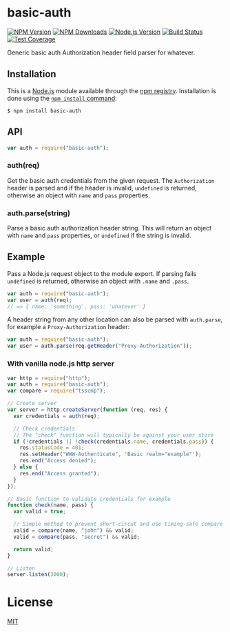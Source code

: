 # basic-auth

[![NPM Version][npm-image]][npm-url]
[![NPM Downloads][downloads-image]][downloads-url]
[![Node.js Version][node-version-image]][node-version-url]
[![Build Status][travis-image]][travis-url]
[![Test Coverage][coveralls-image]][coveralls-url]

Generic basic auth Authorization header field parser for whatever.

## Installation

This is a [Node.js](https://nodejs.org/en/) module available through the
[npm registry](https://www.npmjs.com/). Installation is done using the
[`npm install` command](https://docs.npmjs.com/getting-started/installing-npm-packages-locally):

```
$ npm install basic-auth
```

## API

<!-- eslint-disable no-unused-vars -->

```js
var auth = require("basic-auth");
```

### auth(req)

Get the basic auth credentials from the given request. The `Authorization`
header is parsed and if the header is invalid, `undefined` is returned,
otherwise an object with `name` and `pass` properties.

### auth.parse(string)

Parse a basic auth authorization header string. This will return an object
with `name` and `pass` properties, or `undefined` if the string is invalid.

## Example

Pass a Node.js request object to the module export. If parsing fails
`undefined` is returned, otherwise an object with `.name` and `.pass`.

<!-- eslint-disable no-unused-vars, no-undef -->

```js
var auth = require("basic-auth");
var user = auth(req);
// => { name: 'something', pass: 'whatever' }
```

A header string from any other location can also be parsed with
`auth.parse`, for example a `Proxy-Authorization` header:

<!-- eslint-disable no-unused-vars, no-undef -->

```js
var auth = require("basic-auth");
var user = auth.parse(req.getHeader("Proxy-Authorization"));
```

### With vanilla node.js http server

```js
var http = require("http");
var auth = require("basic-auth");
var compare = require("tsscmp");

// Create server
var server = http.createServer(function (req, res) {
  var credentials = auth(req);

  // Check credentials
  // The "check" function will typically be against your user store
  if (!credentials || !check(credentials.name, credentials.pass)) {
    res.statusCode = 401;
    res.setHeader("WWW-Authenticate", 'Basic realm="example"');
    res.end("Access denied");
  } else {
    res.end("Access granted");
  }
});

// Basic function to validate credentials for example
function check(name, pass) {
  var valid = true;

  // Simple method to prevent short-circut and use timing-safe compare
  valid = compare(name, "john") && valid;
  valid = compare(pass, "secret") && valid;

  return valid;
}

// Listen
server.listen(3000);
```

# License

[MIT](LICENSE)

[coveralls-image]: https://badgen.net/coveralls/c/github/jshttp/basic-auth/master
[coveralls-url]: https://coveralls.io/r/jshttp/basic-auth?branch=master
[downloads-image]: https://badgen.net/npm/dm/basic-auth
[downloads-url]: https://npmjs.org/package/basic-auth
[node-version-image]: https://badgen.net/npm/node/basic-auth
[node-version-url]: https://nodejs.org/en/download
[npm-image]: https://badgen.net/npm/v/basic-auth
[npm-url]: https://npmjs.org/package/basic-auth
[travis-image]: https://badgen.net/travis/jshttp/basic-auth/master
[travis-url]: https://travis-ci.org/jshttp/basic-auth
